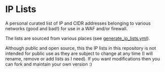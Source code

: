 # IP Lists

A personal curated list of IP and CIDR addresses belonging to various networks (good and bad!) for use in a WAF and/or firewall.

The lists are sourced from various places (see [generate_ip_lists.yml](.github/workflows/generate_iplists.yml)).

Although public and open source, this the IP lists in this repository is not intended for public use as they are subject to change at any time (I will rename, remove or add lists as I need).
If you want modifications then you can fork and maintain your own version :)
